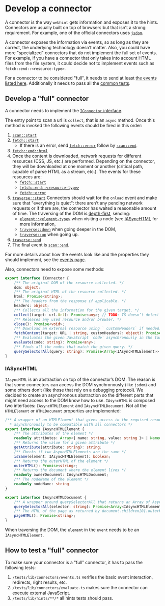 # Develop a connector

A connector is the way `webhint` gets information and exposes it to the
hints. Connectors are usually built on top of browsers but that isn’t
a strong requirement. For example, one of the official connectors uses
[`jsdom`][jsdom].

A connector exposes the information via events, so as long as they
are correct, the underlying technology doesn’t matter. Also, you could
have more "specialized" connectors that do not implement the full set
of events. For example, if you have a connector that only takes into
account HTML files from the file system, it could decide not to
implement events such as `fetch::end::<resource-type>`.

For a connector to be considered "full", it needs to send at least
[the events listed here][events]. Additionally it needs to pass all
the [common tests](#how-to-test-a-full-connector).

## Develop a "full" connector

A connector needs to implement the [`IConnector` interface][iconnector interface].

The entry point to scan a url is `collect`, that is an `async` method.
Once this method is invoked the following events should be fired in
this order:

1. [`scan::start`][events scanstart]
1. [`fetch::start`][events fetchstart]
   * If there is an error, send [`fetch::error`][events fetcherror]
     follow by [`scan::end`][events scanend].
1. [`fetch::end::html`][events fetchend]
1. Once the content is downloaded, network requests for different
   resources (CSS, JS, etc.) are performed. Depending on the connector,
   they will be downloaded at one moment or another (critical path,
   capable of parse HTML as a stream, etc.). The events for these
   resources are:
   * [`fetch::start`][events fetchstart]
   * [`fetch::end::<resource-type>`][events fetchend]
   * [`fetch::error`][events fetcherror]
1. [`traverse::start`][events traversestart]
   Connectors should wait for the `onload` event and make sure that
   "everything is quiet": there aren’t any pending network requests
   or if there are, the connector has waited a reasonable amount of
   time. The traversing of the DOM is [depth-first][depth-first search],
   sending:
   * [`element::<element-type>`][events element]
     when visiting a node (see [IASyncHTML](#iasynchtml) for more
     information,
   * [`traverse::down`][events traversedown] when going deeper
     in the DOM,
   * [`traverse::up`][events traverseup] when going up.
1. [`traverse::end`][events traverseend]
1. The final event is [`scan::end`][events scanend].

For more details about how the events look like and the properties they
should implement, see the [events page][events].

Also, connectors need to expose some methods:

```ts
export interface IConnector {
    /** The original DOM of the resource collected. */
    dom: object;
    /** The original HTML of the resource collected. */
    html: Promise<string>;
    /** The headers from the response if applicable. */
    headers: object;
    /** Collects all the information for the given target. */
    collect(target: url.Url): Promise<any>; // TODO: TS doesn’t detect correctly `pify` promises
    /** Releases any used resource and/or browser. */
    close(): Promise<void>;
    /** Download an external resource using ` customHeaders` if needed. */
    fetchContent(target: URL | string, customHeaders?: object): Promise<NetworkData>;
    /** Evaluates the given JavaScript `code` asynchronously in the target. */
    evaluate(code: string): Promise<any>;
    /** Finds all the nodes that match the given query. */
    querySelectorAll(query: string): Promise<Array<IAsyncHTMLElement>>
}
```

### IASyncHTML

`IAsyncHTML` is an abstraction on top of the connector’s DOM. The reason
is that some connectors can access the DOM synchronously (like `jsdom`)
and some others don’t (like those that rely on a debugging protocol).
We decided to create an asynchronous abstraction so the different parts
that might need access to the DOM know how to use. `IAsyncHTML` is
composed two interfaces: `IAsyncHTMLElement` and `IAsyncHTMLDocument`.
Not all the `HTMLElement` or `HTMLDocument` properties are implemented:

```ts
/** A wrapper of an HTMLElement that gives access to the required resources
  * asynchronously to be compatible with all connectors */
export interface IAsyncHTMLElement {
    /** The attributes of the element */
    readonly attributes: Array<{ name: string, value: string }> | NamedNodeMap;
    /** Returns the value for a given attribute */
    getAttribute(attribute: string): string;
    /** Checks if two AsyncHTMLElements are the same */
    isSame(element: IAsyncHTMLElement): boolean;
    /** Returns the outerHTML of the element */
    outerHTML(): Promise<string>;
    /** Returns the document where the element lives */
    readonly ownerDocument: IAsyncHTMLDocument;
    /** The nodeName of the element */
    readonly nodeName: string
}

export interface IAsyncHTMLDocument {
    /** A wrapper around querySelectorAll that returns an Array of AsyncHTMLElements instead of a NodeList */
    querySelectorAll(selector: string): Promise<Array<IAsyncHTMLElement>>
    /** The HTML of the page as returned by document.children[0].outerHTML or similar */
    pageHTML(): Promise<string>;
}
```

When traversing the DOM, the `element` in the `event` needs to be an
`IAsyncHTMLElement`.

## How to test a "full" connector

To make sure your connector is a "full" connector, it has to pass the
following tests:

1. `/tests/lib/connectors/events.ts` verifies the basic event interaction,
   redirects, right results, etc.
1. `/tests/lib/connectors/evaluate.ts` makes sure the connector can execute
   external JavaScript.
1. `/tests/lib/hints/**/*` all hints tests should pass.

<!-- Link labels: -->

[depth-first search]: https://en.wikipedia.org/wiki/Depth-first_search
[iconnector interface]: https://github.com/webhintio/hint/blob/master/packages/hint/src/lib/types/connector.ts
[jsdom]: https://github.com/tmpvar/jsdom
[events]: ../getting-started/events/
[events scanstart]: ../getting-started/events.md#scanstart
[events fetchstart]: ../getting-started/events.md#fetchstart
[events fetcherror]: ../getting-started/events.md#fetcherror
[events fetchend]: ../getting-started/events.md#fetchendresource-type
[events traversestart]: ../getting-started/events.md#traversestart
[events element]: ../getting-started/events.md#elementelement-type
[events traversedown]: ../getting-started/events.md#traversedown
[events traverseup]: ../getting-started/events.md#traverseup
[events traverseend]: ../getting-started/events.md#traverseend
[events scanend]: ../getting-started/events.md#scanend
